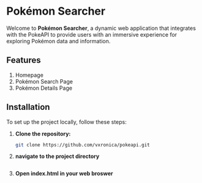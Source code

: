 # Pokémon Searcher

Welcome to **Pokémon Searcher**, a dynamic web application that integrates with the PokeAPI to provide users with an immersive experience for exploring Pokémon data and information. 


## Features

1. Homepage
2. Pokémon Search Page
3. Pokémon Details Page


## Installation

To set up the project locally, follow these steps:

1. **Clone the repository:**
   ```bash
   git clone https://github.com/vxronica/pokeapi.git
   ```
2. **navigate to the project directory**
``` cd pokemonapi
```
3. **Open index.html in your web broswer**